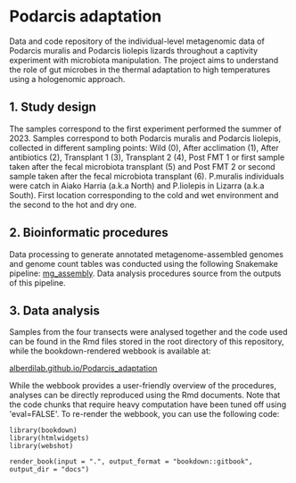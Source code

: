 # Podarcis adaptation

Data and code repository of the individual-level metagenomic data of Podarcis muralis and Podarcis liolepis lizards throughout a captivity experiment with microbiota manipulation. The project aims to understand the role of gut microbes in the thermal adaptation to high temperatures using a hologenomic approach.


## 1. Study design

The samples correspond to the first experiment performed the summer of 2023. Samples correspond to both Podarcis muralis and Podarcis liolepis, collected in different sampling points: Wild (0), After acclimation (1), After antibiotics (2), Transplant 1 (3), Transplant 2 (4), Post FMT 1 or first sample taken after the fecal microbiota transplant (5) and Post FMT 2 or second sample taken after the fecal microbiota transplant (6). P.muralis individuals were catch in Aiako Harria (a.k.a North) and P.liolepis in Lizarra (a.k.a South). First location corresponding to the cold and wet environment and the second to the hot and dry one.

## 2. Bioinformatic procedures

Data processing to generate annotated metagenome-assembled genomes and genome count tables was conducted using the following Snakemake pipeline: [mg_assembly](https://github.com/3d-omics/mg_assembly). Data analysis procedures source from the outputs of this pipeline.

## 3. Data analysis

Samples from the four transects were analysed together and the code used can be found in the Rmd files stored in the root directory of this repository, while the bookdown-rendered webbook is available at:

[alberdilab.github.io/Podarcis_adaptation](https://alberdilab.github.io/Podarcis_adaptation)

While the webbook provides a user-friendly overview of the procedures, analyses can be directly reproduced using the Rmd documents. Note that the code chunks that require heavy computation have been tuned off using 'eval=FALSE'. To re-render the webbook, you can use the following code:

```
library(bookdown)
library(htmlwidgets)
library(webshot)

render_book(input = ".", output_format = "bookdown::gitbook", output_dir = "docs")
```
